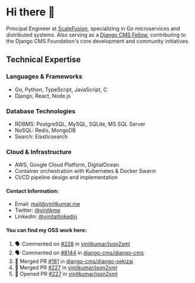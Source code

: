 # Hi there 👋

Principal Engineer at [ScaleFusion](https://scalefusion.com/), specializing in Go microservices and distributed systems. Also serving as a [Django CMS Fellow](https://www.django-cms.org/en/blog/2024/11/07/welcoming-vinit-kumar-as-the-newest-django-cms-fellow/), contributing to the Django CMS Foundation's core development and community initiatives.

## Technical Expertise

### Languages & Frameworks

- Go, Python, TypeScript, JavaScript, C
- Django, React, Node.js

### Database Technologies
- RDBMS: PostgreSQL, MySQL, SQLite, MS SQL Server
- NoSQL: Redis, MongoDB
- Search: Elasticsearch

### Cloud & Infrastructure
- AWS, Google Cloud Platform, DigitalOcean
- Container orchestration with Kubernetes & Docker Swarm
- CI/CD pipeline design and implementation


#### Contact Information:

- Email: <a href="mailto:mail@vinitkumar.me">mail@vinitkumar.me</a>
- Twitter: [@vinitkme](https://twitter.com/vinitkme)
- LinkedIn: [@vinitatlinkedin](https://www.linkedin.com/in/vinitatlinkedin/)  

#### You can find my OSS work here:

<!--START_SECTION:activity-->
1. 🗣 Commented on [#228](https://github.com/vinitkumar/json2xml/issues/228#issuecomment-2663573963) in [vinitkumar/json2xml](https://github.com/vinitkumar/json2xml)
2. 🗣 Commented on [#8144](https://github.com/django-cms/django-cms/pull/8144#issuecomment-2661304414) in [django-cms/django-cms](https://github.com/django-cms/django-cms)
3. 🎉 Merged PR [#181](https://github.com/django-cms/django-sekizai/pull/181) in [django-cms/django-sekizai](https://github.com/django-cms/django-sekizai)
4. 🎉 Merged PR [#227](https://github.com/vinitkumar/json2xml/pull/227) in [vinitkumar/json2xml](https://github.com/vinitkumar/json2xml)
5. 💪 Opened PR [#227](https://github.com/vinitkumar/json2xml/pull/227) in [vinitkumar/json2xml](https://github.com/vinitkumar/json2xml)
<!--END_SECTION:activity-->
